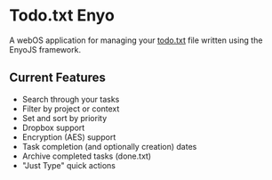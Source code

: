 Todo.txt Enyo
=============

A webOS application for managing your [todo.txt](http://todotxt.com) file written using the EnyoJS framework.

Current Features
----------------

* Search through your tasks
* Filter by project or context
* Set and sort by priority
* Dropbox support
* Encryption (AES) support
* Task completion (and optionally creation) dates
* Archive completed tasks (done.txt)
* "Just Type" quick actions